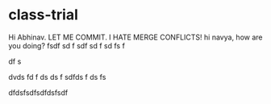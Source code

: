 # class-trial

Hi Abhinav. 
LET ME COMMIT. I HATE MERGE CONFLICTS!
hi navya, how are you doing?
fsdf
sd
f
sdf
sd
f
sd
fs
f

df
s

dvds
fd
f
ds
ds
f
sdfds
f
ds
fs

dfdsfsdfsdfdsfsdf
